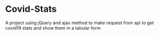 # Covid-Stats
A project using jQuery and ajax method to make request from api to get covid19 stats and show them in a tabular form
